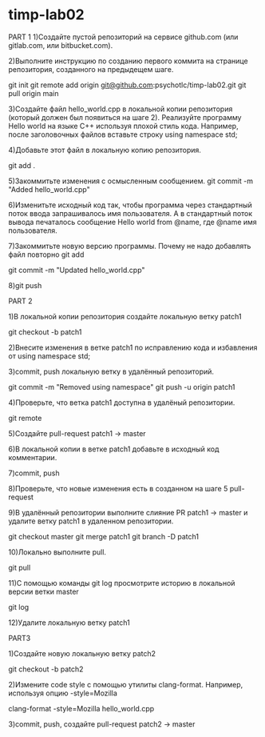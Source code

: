 # timp-lab02

PART 1
1)Создайте пустой репозиторий на сервисе github.com (или gitlab.com, или bitbucket.com).

2)Выполните инструкцию по созданию первого коммита на странице репозитория, созданного на предыдещем шаге.

git init
git remote add origin git@github.com:psychotlc/timp-lab02.git
git pull origin main

3)Создайте файл hello_world.cpp в локальной копии репозитория (который должен был появиться на шаге 2). Реализуйте программу Hello world на языке C++ используя плохой стиль кода. Например, после заголовочных файлов вставьте строку using namespace std;

4)Добавьте этот файл в локальную копию репозитория.

git add .


5)Закоммитьте изменения с осмысленным сообщением.
git commit -m "Added hello_world.cpp"

6)Изменитьте исходный код так, чтобы программа через стандартный поток ввода запрашивалось имя пользователя. А в стандартный поток вывода печаталось сообщение Hello world from @name, где @name имя пользователя.

7)Закоммитьте новую версию программы. Почему не надо добавлять файл повторно git add

git commit -m "Updated hello_world.cpp"

8)git push

PART 2

1)В локальной копии репозитория создайте локальную ветку patch1

git checkout -b patch1

2)Внесите изменения в ветке patch1 по исправлению кода и избавления от using namespace std;

3)commit, push локальную ветку в удалённый репозиторий.

git commit -m "Removed using namespace"
git push -u origin patch1

4)Проверьте, что ветка patch1 доступна в удалёный репозитории.

git remote

5)Создайте pull-request patch1 -> master

6)В локальной копии в ветке patch1 добавьте в исходный код комментарии.

7)commit, push

8)Проверьте, что новые изменения есть в созданном на шаге 5 pull-request

9)В удалённый репозитории выполните слияние PR patch1 -> master и удалите ветку patch1 в удаленном репозитории.

git checkout master
git merge patch1
git branch -D patch1

10)Локально выполните pull.

git pull

11)С помощью команды git log просмотрите историю в локальной версии ветки master

git log

12)Удалите локальную ветку patch1

PART3

1)Создайте новую локальную ветку patch2

git checkout -b patch2

2)Измените code style с помощью утилиты clang-format. Например, используя опцию -style=Mozilla

clang-format -style=Mozilla hello_world.cpp

3)commit, push, создайте pull-request patch2 -> master

